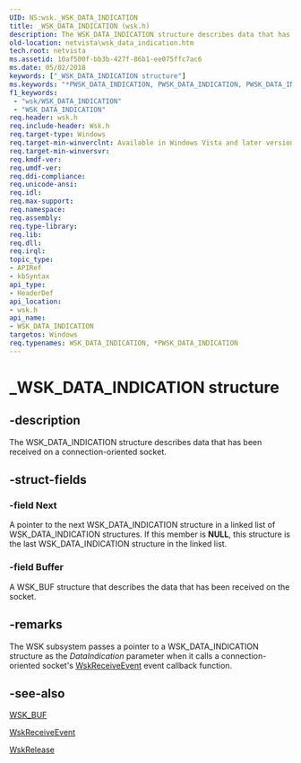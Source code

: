 ```yaml
---
UID: NS:wsk._WSK_DATA_INDICATION
title: _WSK_DATA_INDICATION (wsk.h)
description: The WSK_DATA_INDICATION structure describes data that has been received on a connection-oriented socket.
old-location: netvista\wsk_data_indication.htm
tech.root: netvista
ms.assetid: 10af500f-bb3b-427f-86b1-ee075ffc7ac6
ms.date: 05/02/2018
keywords: ["_WSK_DATA_INDICATION structure"]
ms.keywords: "*PWSK_DATA_INDICATION, PWSK_DATA_INDICATION, PWSK_DATA_INDICATION structure pointer [Network Drivers Starting with Windows Vista], WSK_DATA_INDICATION, WSK_DATA_INDICATION structure [Network Drivers Starting with Windows Vista], _WSK_DATA_INDICATION, netvista.wsk_data_indication, wsk/PWSK_DATA_INDICATION, wsk/WSK_DATA_INDICATION, wskref_89ac35f7-4945-4b2d-90d6-177d9bca7361.xml"
f1_keywords:
 - "wsk/WSK_DATA_INDICATION"
 - "WSK_DATA_INDICATION"
req.header: wsk.h
req.include-header: Wsk.h
req.target-type: Windows
req.target-min-winverclnt: Available in Windows Vista and later versions of the Windows operating   systems.
req.target-min-winversvr: 
req.kmdf-ver: 
req.umdf-ver: 
req.ddi-compliance: 
req.unicode-ansi: 
req.idl: 
req.max-support: 
req.namespace: 
req.assembly: 
req.type-library: 
req.lib: 
req.dll: 
req.irql: 
topic_type:
- APIRef
- kbSyntax
api_type:
- HeaderDef
api_location:
- wsk.h
api_name:
- WSK_DATA_INDICATION
targetos: Windows
req.typenames: WSK_DATA_INDICATION, *PWSK_DATA_INDICATION
---
```


# _WSK_DATA_INDICATION structure


## -description


The WSK_DATA_INDICATION structure describes data that has been received on a connection-oriented
  socket.


## -struct-fields




### -field Next

A pointer to the next WSK_DATA_INDICATION structure in a linked list of WSK_DATA_INDICATION
     structures. If this member is <b>NULL</b>, this structure is the last WSK_DATA_INDICATION structure in the
     linked list.


### -field Buffer

A WSK_BUF structure that describes the data that has been received on the socket.


## -remarks



The WSK subsystem passes a pointer to a WSK_DATA_INDICATION structure as the 
    <i>DataIndication</i> parameter when it calls a connection-oriented socket's 
    <a href="https://docs.microsoft.com/windows-hardware/drivers/ddi/wsk/nc-wsk-pfn_wsk_receive_event">WskReceiveEvent</a> event callback
    function.




## -see-also




<a href="https://docs.microsoft.com/windows-hardware/drivers/ddi/wsk/ns-wsk-_wsk_buf">WSK_BUF</a>



<a href="https://docs.microsoft.com/windows-hardware/drivers/ddi/wsk/nc-wsk-pfn_wsk_receive_event">WskReceiveEvent</a>



<a href="https://docs.microsoft.com/previous-versions/windows/hardware/drivers/ff571144(v=vs.85)">WskRelease</a>
 

 

